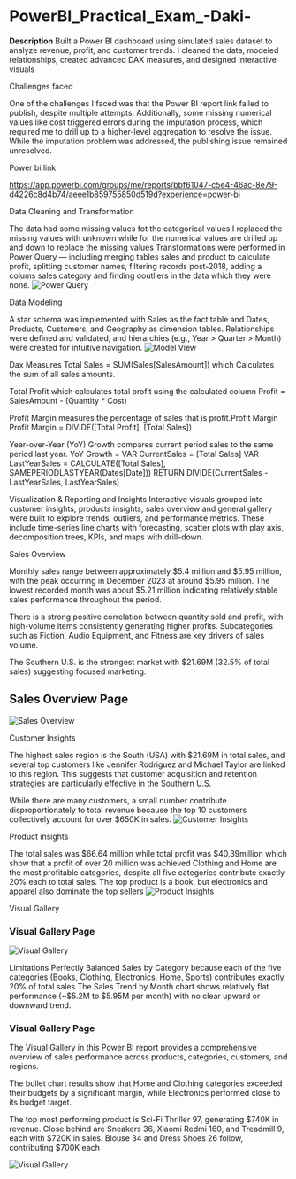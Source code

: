 # PowerBI_Practical_Exam_-Daki-

**Description**
Built a Power BI dashboard using simulated sales dataset to analyze revenue, profit, and customer trends. I cleaned the data, modeled relationships, created advanced DAX measures, and designed interactive visuals

Challenges faced

One of the challenges I faced was that the Power BI report link failed to publish, despite multiple attempts. Additionally, some missing numerical values like cost triggered errors during the imputation process, which required me to drill up to a higher-level aggregation to resolve the issue. While the imputation problem was addressed, the publishing issue remained unresolved.

Power bi link

https://app.powerbi.com/groups/me/reports/bbf61047-c5e4-46ac-8e79-d4226c8d4b74/aeee1b859755850d519d?experience=power-bi


Data Cleaning and Transformation
 
The data had some missing values fot the categorical values I replaced the missing values with unknown while for the numerical values are drilled up and down to replace the missing values
Transformations were performed in Power Query — including merging tables sales and product to calculate profit, splitting customer names, filtering records post-2018, adding a colums sales category and finding ooutliers in the data which they were none.
![Power Query](Screenshot/powerquery.png)


Data Modeling

A star schema was implemented with Sales as the fact table and Dates, Products, Customers, and Geography as dimension tables. Relationships were defined and validated, and hierarchies (e.g., Year > Quarter > Month) were created for intuitive navigation.
![Model View](Screenshot/model_view.png)


Dax Measures
Total Sales = SUM(Sales[SalesAmount])  which Calculates the sum of all sales amounts.

Total Profit which calculates total profit using the calculated column Profit = SalesAmount - (Quantity * Cost)

Profit Margin measures the percentage of sales that is profit.Profit Margin
Profit Margin = DIVIDE([Total Profit], [Total Sales])

Year-over-Year (YoY) Growth compares current period sales to the same period last year.
YoY Growth = 
VAR CurrentSales = [Total Sales]
VAR LastYearSales = CALCULATE([Total Sales], SAMEPERIODLASTYEAR(Dates[Date]))
RETURN DIVIDE(CurrentSales - LastYearSales, LastYearSales)


Visualization & Reporting and Insights
Interactive visuals grouped into customer insights, products insights, sales overview and general gallery were built to explore trends, outliers, and performance metrics. These include time-series line charts with forecasting, scatter plots with play axis, decomposition trees, KPIs, and maps with drill-down.



Sales Overview


Monthly sales range between approximately $5.4 million and $5.95 million, with the peak occurring in December 2023 at around $5.95 million. The lowest recorded month was about $5.21 million indicating relatively stable sales performance throughout the period.

There is a strong positive correlation between quantity sold and profit, with high-volume items consistently generating higher profits. Subcategories such as Fiction, Audio Equipment, and Fitness are key drivers of sales volume.

The Southern U.S. is the strongest market with  $21.69M (32.5% of total sales) suggesting focused marketing.

## Sales Overview Page
![Sales Overview](Screenshot/SalesOverview.png)

Customer Insights

The highest sales region is the South (USA) with $21.69M in total sales, and several top customers like Jennifer Rodriguez and Michael Taylor are linked to this region. This suggests that customer acquisition and retention strategies are particularly effective in the Southern U.S.

While there are many customers, a small number contribute disproportionately to total revenue because the top 10 customers collectively account for over $650K in sales.
![Customer Insights](Screenshot/CustomerInsights.png)





Product insights

The total sales was $66.64 million while total profit was $40.39million which show that a profit of over 20 million was achieved
Clothing and Home are the most profitable categories, despite all five categories contribute exactly 20% each to total sales.
The top product is a book, but electronics and apparel also dominate the top sellers
![Product Insights](Screenshot/ProductInsights.png)



Visual Gallery


### Visual Gallery Page
![Visual Gallery](Screenshot/Visual_Gallery.png)



Limitations
Perfectly Balanced Sales by Category because each of the  five categories (Books, Clothing, Electronics, Home, Sports) contributes exactly 20% of total sales
The Sales Trend by Month chart shows relatively flat performance (~$5.2M to $5.95M per month) with no clear upward or downward trend.




### Visual Gallery Page
The Visual Gallery in this Power BI report provides a comprehensive overview of sales performance across products, categories, customers, and regions.

The bullet chart results show that Home and Clothing categories exceeded their budgets by a significant margin, while Electronics performed close to its budget target.
 
 The top most performing product is Sci-Fi Thriller 97, generating $740K in revenue. Close behind are Sneakers 36, Xiaomi Redmi 160, and Treadmill 9, each with $720K in sales. Blouse 34 and Dress Shoes 26 follow, contributing $700K each

![Visual Gallery](Screenshot/Visual_Gallery.png)


